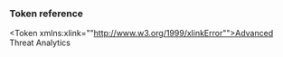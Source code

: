 ### Token reference
<Token xmlns:xlink=""http://www.w3.org/1999/xlinkError"">Advanced Threat Analytics</Token>

